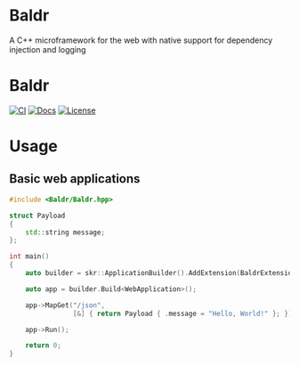 # Baldr
A C++ microframework for the web with native support for dependency injection and logging
# Baldr

[![CI](https://github.com/gilmar-sales/Baldr/actions/workflows/cmake-multi-platform.yml/badge.svg)](https://github.com/gilmar-sales/Baldr/actions/workflows/cmake-multi-platform.yml)
[![Docs](https://img.shields.io/badge/docs-available-blue)](https://gilmar-sales.github.io/Baldr/)
[![License](https://img.shields.io/github/license/gilmar-sales/Baldr)](LICENSE)

# Usage

## Basic web applications
```cpp
#include <Baldr/Baldr.hpp>

struct Payload
{
    std::string message;
};

int main()
{
    auto builder = skr::ApplicationBuilder().AddExtension(BaldrExtension());

    auto app = builder.Build<WebApplication>();

    app->MapGet("/json",
                [&] { return Payload { .message = "Hello, World!" }; });

    app->Run();

    return 0;
}
```
